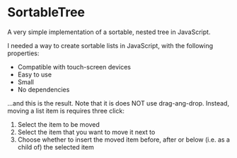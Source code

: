 # SortableTree
A very simple implementation of a sortable, nested tree in JavaScript.

I needed a way to create sortable lists in JavaScript, with the following properties:

- Compatible with touch-screen devices
- Easy to use
- Small
- No dependencies

...and this is the result. Note that it is does NOT use drag-ang-drop. Instead, moving a list item is requires three click:

1) Select the item to be moved
2) Select the item that you want to move it next to
3) Choose whether to insert the moved item before, after or below (i.e. as a child of) the selected item

